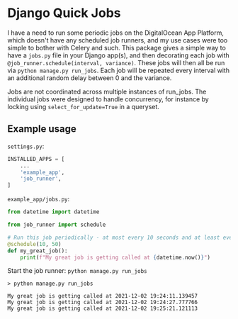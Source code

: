 # Django Quick Jobs

I have a need to run some periodic jobs on the DigitalOcean App Platform, which doesn't have any scheduled job runners, and my use cases were too simple to bother with Celery and such. This package gives a simple way to have a `jobs.py` file in your Django app(s), and then decorating each job with `@job_runner.schedule(interval, variance)`. These jobs will then all be run via `python manage.py run_jobs`. Each job will be repeated every interval with an additional random delay between 0 and the variance.

Jobs are not coordinated across multiple instances of run_jobs. The individual jobs were designed to handle concurrency, for instance by locking using `select_for_update=True` in a queryset.

## Example usage

`settings.py`:
```python
INSTALLED_APPS = [
    ...
    'example_app',
    'job_runner',
]
```

`example_app/jobs.py`:
```python
from datetime import datetime

from job_runner import schedule

# Run this job periodically - at most every 10 seconds and at least every 60 seconds
@schedule(10, 50)
def my_great_job():
    print(f"My great job is getting called at {datetime.now()}")
```

Start the job runner: `python manage.py run_jobs`

```text
> python manage.py run_jobs

My great job is getting called at 2021-12-02 19:24:11.139457
My great job is getting called at 2021-12-02 19:24:27.777766
My great job is getting called at 2021-12-02 19:25:21.121113
```